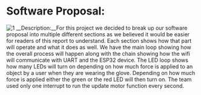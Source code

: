 # Software Proposal: 
 ![1]([https://github.com/Team-208-github-io/Team-208/issues/1#issuecomment-1445794312.png](https://user-images.githubusercontent.com/122938115/221493642-cf023b6e-91a4-4934-ac31-f0b02bfce843.png))
__Description:__For this project we decided to break up our software proposal into multiple different sections as we believed it would be easier for readers of this report to understand\. Each section shows how that part will operate and what it does as well\. We have the main loop showing how the overall process will happen along with the chain showing how the wifi will communicate with UART and the ESP32 device\.  The LED loop shows how many LEDs will turn on depending on how much force is applied to an object by a user when they are wearing the glove\. Depending on how much force is applied either the green or the red LED will then turn on\. The team used only one interrupt to run the update motor function every second\.

